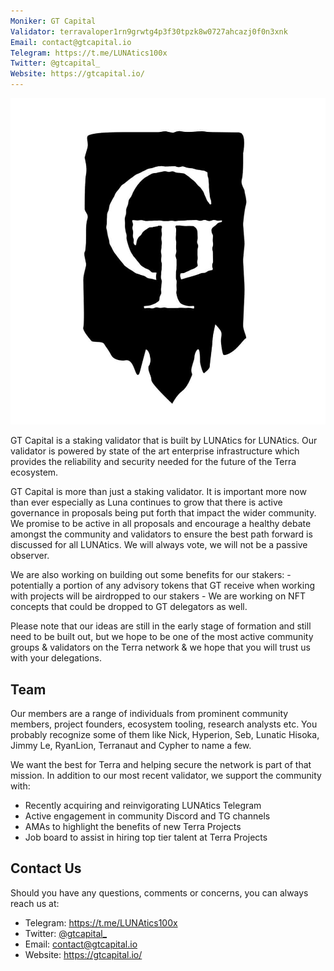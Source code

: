 ```yaml
---
Moniker: GT Capital
Validator: terravaloper1rn9grwtg4p3f30tpzk8w0727ahcazj0f0n3xnk
Email: contact@gtcapital.io
Telegram: https://t.me/LUNAtics100x
Twitter: @gtcapital_
Website: https://gtcapital.io/
---
```


![GT Capital](logo.png)

GT Capital is a staking validator that is built by LUNAtics for LUNAtics.  Our validator is powered by state of the art enterprise infrastructure which provides the reliability and security needed for the future of the Terra ecosystem.
 
GT Capital is more than just a staking validator.  It is important more now than ever especially as Luna continues to grow that there is active governance in proposals being put forth that impact the wider community. We promise to be active in all proposals and encourage a healthy debate amongst the community and validators to ensure the best path forward is discussed for all LUNAtics. We will always vote, we will not be a passive observer.
 
We are also working on building out some benefits for our stakers: - potentially a portion of any advisory tokens that GT receive when working with projects will be airdropped to our stakers - We are working on NFT concepts that could be dropped to GT delegators as well.
 
Please note that our ideas are still in the early stage of formation and still need to be built out, but we hope to be one of the most active community groups & validators on the Terra network & we hope that you will trust us with your delegations.

## Team
Our members are a range of individuals from prominent community members, project founders, ecosystem tooling, research analysts etc. You probably recognize some of them like Nick, Hyperion, Seb, Lunatic Hisoka, Jimmy Le, RyanLion, Terranaut and Cypher to name a few.
 
We want the best for Terra and helping secure the network is part of that mission. In addition to our most recent validator, we support the community with:
 
-   Recently acquiring and reinvigorating LUNAtics Telegram
-   Active engagement in community Discord and TG channels
-   AMAs to highlight the benefits of new Terra Projects
-   Job board to assist in hiring top tier talent at Terra Projects

## Contact Us

Should you have any questions, comments or concerns, you can always reach us at:

- Telegram: https://t.me/LUNAtics100x
- Twitter: [@gtcapital_](https://twitter.com/gtcapital_)
- Email: contact@gtcapital.io
- Website: https://gtcapital.io/
